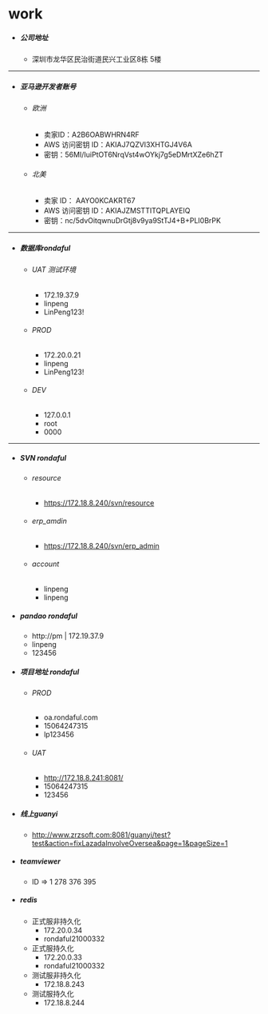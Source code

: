 # work

- ##### 公司地址 

  - 深圳市龙华区民治街道民兴工业区8栋 5楼

------

- ##### 亚马逊开发者账号

  - ###### 欧洲

    - 卖家ID：A2B6OABWHRN4RF
    - AWS 访问密钥 ID：AKIAJ7QZVI3XHTGJ4V6A
    - 密钥：56MI/IuiPtOT6NrqVst4wOYkj7g5eDMrtXZe6hZT

  - ###### 北美

    - 卖家 ID： AAYO0KCAKRT67
    - AWS 访问密钥 ID：AKIAJZMSTTITQPLAYEIQ
    - 密钥：nc/5dvOitqwnuDrGtj8v9ya9StTJ4+B+PLI0BrPK

---

- ##### 数据库rondaful

  - ###### UAT 测试环境

    - 172.19.37.9
    - linpeng
    - LinPeng123!

  - ###### PROD

    - 172.20.0.21
    - linpeng
    - LinPeng123!

  - ###### DEV

    - 127.0.0.1
    - root
    - 0000

------

- ##### SVN rondaful

  - ###### resource

    - https://172.18.8.240/svn/resource

  - ###### erp_amdin

    - https://172.18.8.240/svn/erp_admin

  - ###### account

    - linpeng
    - linpeng

- ##### pandao rondaful

  - http://pm  |   172.19.37.9
  - linpeng
  - 123456

- ##### 项目地址 rondaful

  - ###### PROD

    - oa.rondaful.com
    - 15064247315
    - lp123456

  - ###### UAT

    - http://172.18.8.241:8081/
    - 15064247315
    - 123456

- ##### 线上guanyi

  - http://www.zrzsoft.com:8081/guanyi/test?test&action=fixLazadaInvolveOversea&page=1&pageSize=1
  
- ##### teamviewer

	- ID => 1 278 376 395
	
- ##### redis

	- 正式服非持久化
		- 172.20.0.34
		- rondaful21000332
	- 正式服持久化
		- 172.20.0.33
		- rondaful21000332
	- 测试服非持久化
		- 172.18.8.243
	- 测试服持久化
		- 172.18.8.244

​        